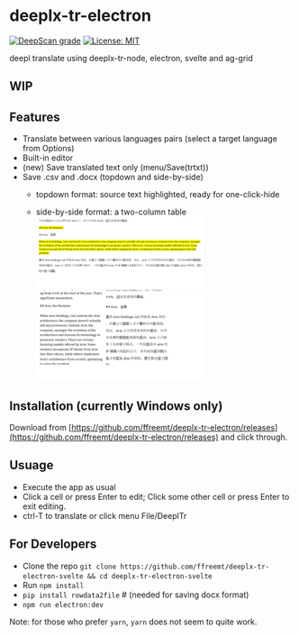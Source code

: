 # deeplx-tr-electron
[![DeepScan grade](https://deepscan.io/api/teams/19673/projects/23765/branches/725180/badge/grade.svg)](https://deepscan.io/dashboard#view=project&tid=19673&pid=23765&bid=725180) [![License: MIT](https://img.shields.io/badge/License-MIT-yellow.svg)](https://opensource.org/licenses/MIT)

deepl translate using deeplx-tr-node, electron, svelte and ag-grid

## WIP

## Features
  * Translate between various languages pairs (select a target language from Options)
  * Built-in editor
  * (new) Save translated text only (menu/Save(trtxt))
  * Save .csv and .docx (topdown and side-by-side)
    * topdown format: source text highlighted, ready for one-click-hide

    * side-by-side format: a two-column table
![docx](https://raw.githubusercontent.com/ffreemt/deepl-tr-electron/main/data/docx.png)
 ![docxtable](https://raw.githubusercontent.com/ffreemt/deepl-tr-electron/main/data/docx-t.png)

## Installation (currently Windows only)
Download from [https://github.com/ffreemt/deeplx-tr-electron/releases](https://github.com/ffreemt/deeplx-tr-electron/releases) and click through.

## Usuage

* Execute the app as usual
* Click a cell or press Enter to edit; Click some other cell or press Enter to exit editing.
* ctrl-T to translate or click menu File/DeeplTr

## For Developers

* Clone the repo `git clone https://github.com/ffreemt/deeplx-tr-electron-svelte && cd deeplx-tr-electron-svelte`
* Run `npm install`
* `pip install rowdata2file`  # (needed for saving docx format)
* `npm run electron:dev`

Note: for those who prefer `yarn`, `yarn` does not seem to quite work.

